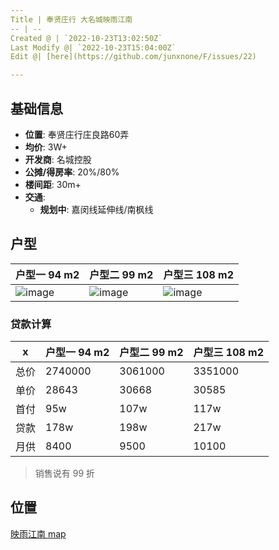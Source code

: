 ```yaml
---
Title | 奉贤庄行 大名城映雨江南
-- | --
Created @ | `2022-10-23T13:02:50Z`
Last Modify @| `2022-10-23T15:04:00Z`
Edit @| [here](https://github.com/junxnone/F/issues/22)

---
```

## 基础信息

- **位置**: 奉贤庄行庄良路60弄
- **均价**: 3W+
- **开发商**: 名城控股
- **公摊/得房率**: 20%/80%
- **楼间距**: 30m+
- **交通**: 
  - **规划中**: 嘉闵线延伸线/南枫线


## 户型


户型一 94 m2 | 户型二 99 m2 | 户型三 108 m2
-- | -- | --
 ![image](https://user-images.githubusercontent.com/2216970/197397862-9870309e-24d0-4382-94b1-86c34ea7145e.png) | ![image](https://user-images.githubusercontent.com/2216970/197397993-ee5813b4-954d-493b-960b-69b9dc228ff4.png) | ![image](https://user-images.githubusercontent.com/2216970/197397947-4653b9ed-29f5-4394-8d80-895a4cbd8c7f.png)

### 贷款计算

x | 户型一 94 m2 | 户型二 99 m2| 户型三 108 m2
-- | -- | -- | --
总价 | 2740000 | 3061000 | 3351000 
单价 | 28643 | 30668 | 30585
首付 | 95w | 107w | 117w 
贷款 | 178w | 198w | 217w 
月供 | 8400 | 9500 | 10100  

> 销售说有 99 折

## 位置

[映雨江南 map](https://junxnone.github.io/fmap/yyjn ':include :type=iframe width=100% height=1200px')
